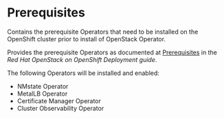 # Prerequisites

Contains the prerequisite Operators that need to be installed on the OpenShift
cluster prior to install of OpenStack Operator.

Provides the prerequisite Operators as documented at
[Prerequisites](https://docs.redhat.com/en/documentation/red_hat_openstack_services_on_openshift/18.0/html/deploying_red_hat_openstack_services_on_openshift/assembly_installing-and-preparing-the-operators#prerequisites)
in the _Red Hat OpenStack on OpenShift Deployment guide_.

The following Operators will be installed and enabled:

- NMstate Operator
- MetalLB Operator
- Certificate Manager Operator
- Cluster Observability Operator
